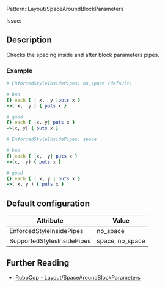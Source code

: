 Pattern: Layout/SpaceAroundBlockParameters

Issue: -

## Description

Checks the spacing inside and after block parameters pipes.

### Example

```ruby
# EnforcedStyleInsidePipes: no_space (default)

# bad
{}.each { | x,  y |puts x }
->( x,  y ) { puts x }

# good
{}.each { |x, y| puts x }
->(x, y) { puts x }
```
```ruby
# EnforcedStyleInsidePipes: space

# bad
{}.each { |x,  y| puts x }
->(x,  y) { puts x }

# good
{}.each { | x, y | puts x }
->( x, y ) { puts x }
```

## Default configuration

Attribute | Value
--- | ---
EnforcedStyleInsidePipes | no_space
SupportedStylesInsidePipes | space, no_space

## Further Reading

* [RuboCop - Layout/SpaceAroundBlockParameters](https://rubocop.readthedocs.io/en/latest/cops_layout/#layoutspacearoundblockparameters)
